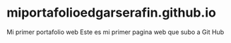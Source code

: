 # miportafolioedgarserafin.github.io
Mi primer portafolio web
Este es mi primer pagina web que subo a Git Hub
